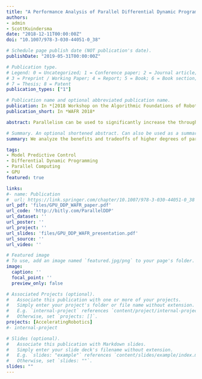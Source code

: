 ```yaml
---
title: "A Performance Analysis of Parallel Differential Dynamic Programming on a GPU"
authors:
- admin
- ScottKuindersma
date: "2018-12-11T00:00:00Z"
doi: "10.1007/978-3-030-44051-0_38"

# Schedule page publish date (NOT publication's date).
publishDate: "2019-05-31T00:00:00Z"

# Publication type.
# Legend: 0 = Uncategorized; 1 = Conference paper; 2 = Journal article;
# 3 = Preprint / Working Paper; 4 = Report; 5 = Book; 6 = Book section;
# 7 = Thesis; 8 = Patent
publication_types: ["1"]

# Publication name and optional abbreviated publication name.
publication: In *[2018 Workshop on the Algorithmic Foundations of Robotics](https://parasol.tamu.edu/wafr/wafr2018/)*
publication_short: In *WAFR 2018*

abstract: Parallelism can be used to significantly increase the throughput of computationally expensive algorithms. With the widespread adoption of parallel computing platforms such as GPUs, it is natural to consider whether these architectures can benefit robotics researchers interested in solving trajectory optimization problems online. Differential Dynamic Programming (DDP) algorithms have been shown to achieve some of the best timing performance in robotics tasks by making use of optimized dynamics methods and CPU multi-threading. This paper aims to analyze the benefits and tradeoffs of higher degrees of parallelization using a multiple-shooting variant of DDP implemented on a GPU. We describe our implementation strategy and present results demonstrating its performance compared to an equivalent multi-threaded CPU implementation using several benchmark control tasks. Our results suggest that GPU-based solvers can offer increased per-iteration computation time and faster convergence in some cases, but in general tradeoffs exist between convergence behavior and degree of algorithm-level parallelism.

# Summary. An optional shortened abstract. Can also be used as a summary for an extended abstract or poster etc.
summary: We analyze the benefits and tradeoffs of higher degrees of parallelization using a multiple-shooting variant of DDP implemented on a GPU. We describe our implementation strategy and present results demonstrating its performance compared to an equivalent multi-threaded CPU implementation using several benchmark control tasks. Our results suggest that GPU-based solvers can offer increased per-iteration computation time and faster convergence in some cases, but in general tradeoffs exist between convergence behavior and degree of algorithm-level parallelism.

tags:
- Model Predictive Control
- Differential Dynamic Programming
- Parallel Computing
- GPU
featured: true

links:
#- name: Publication
#  url: https://link.springer.com/chapter/10.1007/978-3-030-44051-0_38
url_pdf: 'files/GPU_DDP_WAFR_paper.pdf'
url_code: 'http://bitly.com/ParallelDDP'
url_dataset: ''
url_poster: ''
url_project: ''
url_slides: 'files/GPU_DDP_WAFR_presentation.pdf'
url_source: ''
url_video: ''

# Featured image
# To use, add an image named `featured.jpg/png` to your page's folder. 
image:
  caption: ''
  focal_point: ''
  preview_only: false

# Associated Projects (optional).
#   Associate this publication with one or more of your projects.
#   Simply enter your project's folder or file name without extension.
#   E.g. `internal-project` references `content/project/internal-project/index.md`.
#   Otherwise, set `projects: []`.
projects: [AcceleratingRobotics]
#- internal-project

# Slides (optional).
#   Associate this publication with Markdown slides.
#   Simply enter your slide deck's filename without extension.
#   E.g. `slides: "example"` references `content/slides/example/index.md`.
#   Otherwise, set `slides: ""`.
slides: ""
---
```


<!-- {{% alert note %}}
Click the *Cite* button above to demo the feature to enable visitors to import publication metadata into their reference management software.
{{% /alert %}}

{{% alert note %}}
Click the *Slides* button above to demo Academic's Markdown slides feature.
{{% /alert %}} -->

<!-- Supplementary notes can be added here, including [code and math](https://sourcethemes.com/academic/docs/writing-markdown-latex/). -->

